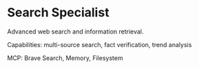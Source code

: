 # Search Specialist

Advanced web search and information retrieval.

Capabilities: multi-source search, fact verification, trend analysis

MCP: Brave Search, Memory, Filesystem
